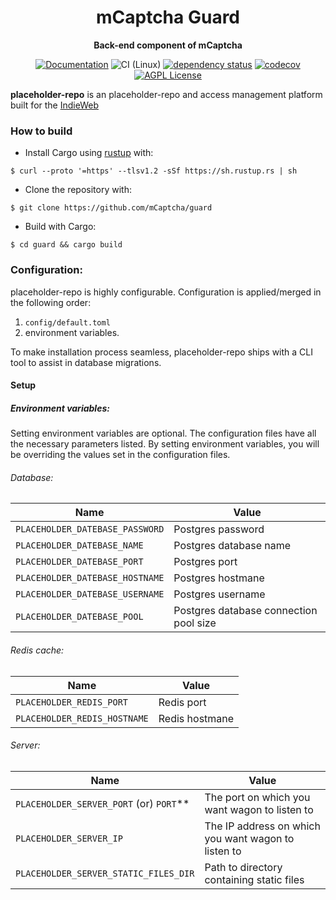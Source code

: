 <div align="center">
  <h1>mCaptcha Guard</h1>
  <p>
    <strong>Back-end component of mCaptcha</strong>
  </p>

[![Documentation](https://img.shields.io/badge/docs-master-blue)](https://mcaptcha.github.io/mCaptcha/guard/index.html)
![CI (Linux)](<https://github.com/mCaptcha/guard/workflows/CI%20(Linux)/badge.svg>)
[![dependency status](https://deps.rs/repo/github/mCaptcha/guard/status.svg)](https://deps.rs/repo/github/mCaptcha/guard)
[![codecov](https://codecov.io/gh/mCaptcha/guard/branch/master/graph/badge.svg)](https://codecov.io/gh/mCaptcha/guard)
<br />
[![AGPL License](https://img.shields.io/badge/license-AGPL-blue.svg)](http://www.gnu.org/licenses/agpl-3.0)
</div>

</div>

**placeholder-repo** is an placeholder-repo and access management platform built for the
[IndieWeb](indieweb.org)

### How to build

- Install Cargo using [rustup](https://rustup.rs/) with:

```
$ curl --proto '=https' --tlsv1.2 -sSf https://sh.rustup.rs | sh
```

- Clone the repository with:

```
$ git clone https://github.com/mCaptcha/guard
```

- Build with Cargo:

```
$ cd guard && cargo build
```

### Configuration:

placeholder-repo is highly configurable.
Configuration is applied/merged in the following order:

1. `config/default.toml`
2. environment variables.

To make installation process seamless, placeholder-repo ships with a CLI tool to
assist in database migrations.

#### Setup

##### Environment variables:

Setting environment variables are optional. The configuration files have
all the necessary parameters listed. By setting environment variables,
you will be overriding the values set in the configuration files.

###### Database:

| Name                            | Value                                  |
| ------------------------------- | -------------------------------------- |
| `PLACEHOLDER_DATEBASE_PASSWORD` | Postgres password                      |
| `PLACEHOLDER_DATEBASE_NAME`     | Postgres database name                 |
| `PLACEHOLDER_DATEBASE_PORT`     | Postgres port                          |
| `PLACEHOLDER_DATEBASE_HOSTNAME` | Postgres hostmane                      |
| `PLACEHOLDER_DATEBASE_USERNAME` | Postgres username                      |
| `PLACEHOLDER_DATEBASE_POOL`     | Postgres database connection pool size |

###### Redis cache:

| Name                         | Value          |
| ---------------------------- | -------------- |
| `PLACEHOLDER_REDIS_PORT`     | Redis port     |
| `PLACEHOLDER_REDIS_HOSTNAME` | Redis hostmane |

###### Server:

| Name                                      | Value                                               |
| ----------------------------------------- | --------------------------------------------------- |
| `PLACEHOLDER_SERVER_PORT` (or) `PORT`\*\* | The port on which you want wagon to listen to       |
| `PLACEHOLDER_SERVER_IP`                   | The IP address on which you want wagon to listen to |
| `PLACEHOLDER_SERVER_STATIC_FILES_DIR`     | Path to directory containing static files           |
